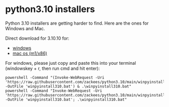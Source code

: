 # python3.10 installers

Python 3.10 installers are getting harder to find. Here are the ones for Windows and Mac.

Direct download for 3.10.10 for:
  * [windows](https://github.com/zackees/python3.10/raw/main/win/python-3.10.10-amd64.exe)
  * [mac os (m1/x86)](https://github.com/zackees/python3.10/raw/main/macos/python-3.10.10-macos11.pkg)

For windows, please just copy and paste this into your terminal (windowskey + r, then run cmd and hit enter):

```
powershell -Command "(Invoke-WebRequest -Uri 'https://raw.githubusercontent.com/zackees/python3.10/main/winpyinstall310.bat' -OutFile 'winpyinstall310.bat') & .\winpyinstall310.bat"
powershell -Command "Invoke-WebRequest -Uri 'https://raw.githubusercontent.com/zackees/python3.10/main/winpyinstall310.bat' -OutFile 'winpyinstall310.bat'; .\winpyinstall310.bat"
```
